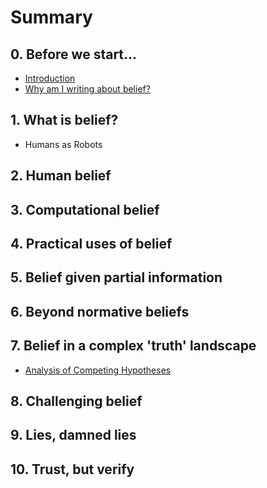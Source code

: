 # Summary

## 0. Before we start...

* [Introduction](README.md)
* [Why am I writing about belief?](why-am-i-writing-about-belief.md)

## 1. What is belief?

* Humans as Robots

## 2. Human belief

## 3. Computational belief

## 4. Practical uses of belief

## 5. Belief given partial information

## 6. Beyond normative beliefs

## 7. Belief in a complex 'truth' landscape

* [Analysis of Competing Hypotheses](7.-belief-in-a-complex-'truth'-landscape/analysis-of-competing-hypotheses.md)

## 8. Challenging belief

## 9. Lies, damned lies

## 10. Trust, but verify

